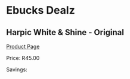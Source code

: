 
# Ebucks Dealz
## Harpic White & Shine - Original
[Product Page](https://www.ebucks.com/web/shop/productSelected.do?prodId=879742980&catId=908586136)

Price: R45.00

Savings: 


	